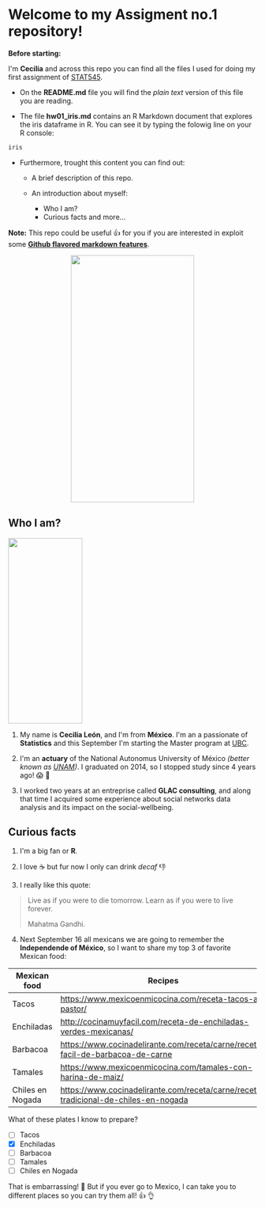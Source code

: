 # Welcome to my Assigment no.1 repository!

**Before starting:**

I'm **Cecilia** and across this repo you can find all the files I used for doing my first assignment of [STAT545](http://stat545.com/).

- On the **README.md** file you will find the *plain text* version of this file you are reading.

- The file **hw01_iris.md** contains an R Markdown document that explores the iris
dataframe in R. You can see it by typing the folowig line on your R console:
```R
iris
```
- Furthermore, trought this content you can find out:

	+ A brief description of this repo.
	
	+ An introduction about myself:
		* Who I am?
		* Curious facts and more...

**Note:** This repo could be useful :+1: for you if you are interested in exploit some [**Github flavored markdown features**](https://guides.github.com/pdfs/markdown-cheatsheet-online.pdf).

<div style="text-align:center"><img src="C:\\Users\\Cecy\\Documents\\GitHub\\hw01-CeciliaLe07\\Images\\giphy1.gif" width="250" height="500" /></div>

## Who I am?

<img src="C:\\Users\\Cecy\\Documents\\GitHub\\hw01-CeciliaLe07\\Images\\IMG_20180903_205339719_HDR (2).jpg" width="150" height="375" />

1. My name is **Cecilia León**, and I'm from **México**. I'm an a passionate of **Statistics** and this September I'm starting the Master program at [UBC](https://www.ubc.ca/).

2. I'm an **actuary** of the National Autonomus University of México *(better known as [UNAM](https://www.unam.mx/))*. I graduated on 2014, so I stopped study since 4 years ago! :scream: :speak_no_evil:

3. I worked two years at an entreprise called **GLAC consulting**, and along that time I acquired some experience about social networks data analysis and its impact on the social-wellbeing.

## Curious facts

1. I'm a big fan or **R**.

2. I love :coffee: but fur now I only can drink *decaf* :-1: 

3. I really like this quote:

> Live as if you were to die tomorrow. Learn as if you were to live forever.
>
> Mahatma Gandhi. 

4. Next September 16 all mexicans we are going to remember the **Independende of México**, so I want to share my top 3 of favorite Mexican food:

  |    **Mexican food**    | **Recipes**                                                                          |
  |------------------------|--------------------------------------------------------------------------------------|
  | Tacos                  | https://www.mexicoenmicocina.com/receta-tacos-al-pastor/                             | 
  | Enchiladas             | http://cocinamuyfacil.com/receta-de-enchiladas-verdes-mexicanas/                     |
  | Barbacoa               | https://www.cocinadelirante.com/receta/carne/receta-facil-de-barbacoa-de-carne       |
  | Tamales                | https://www.mexicoenmicocina.com/tamales-con-harina-de-maiz/                         |
  | Chiles en Nogada       | https://www.cocinadelirante.com/receta/carne/receta-tradicional-de-chiles-en-nogada  |

What of these plates I know to prepare?

- [ ] Tacos
- [x] Enchiladas
- [ ] Barbacoa
- [ ] Tamales
- [ ] Chiles en Nogada

That is embarrassing! :see_no_evil: But if you ever go to Mexico, I can take you to different places so you can try them all! :thumbsup: :ok_hand: